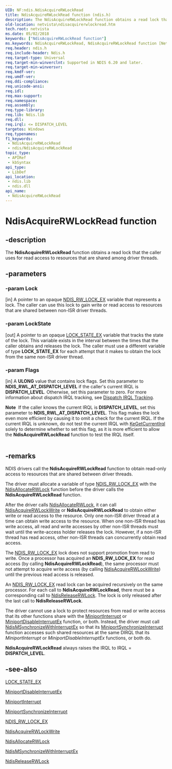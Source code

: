 ```yaml
---
UID: NF:ndis.NdisAcquireRWLockRead
title: NdisAcquireRWLockRead function (ndis.h)
description: The NdisAcquireRWLockRead function obtains a read lock that the caller uses for read access to resources that are shared among driver threads.
old-location: netvista\ndisacquirerwlockread.htm
tech.root: netvista
ms.date: 05/02/2018
keywords: ["NdisAcquireRWLockRead function"]
ms.keywords: NdisAcquireRWLockRead, NdisAcquireRWLockRead function [Network Drivers Starting with Windows Vista], ndis/NdisAcquireRWLockRead, ndis_processor_group_ref_0ac3bf44-b94f-4818-af69-79eec8045cc9.xml, netvista.ndisacquirerwlockread
req.header: ndis.h
req.include-header: Ndis.h
req.target-type: Universal
req.target-min-winverclnt: Supported in NDIS 6.20 and later.
req.target-min-winversvr: 
req.kmdf-ver: 
req.umdf-ver: 
req.ddi-compliance: 
req.unicode-ansi: 
req.idl: 
req.max-support: 
req.namespace: 
req.assembly: 
req.type-library: 
req.lib: Ndis.lib
req.dll: 
req.irql: <= DISPATCH_LEVEL
targetos: Windows
req.typenames: 
f1_keywords:
 - NdisAcquireRWLockRead
 - ndis/NdisAcquireRWLockRead
topic_type:
 - APIRef
 - kbSyntax
api_type:
 - LibDef
api_location:
 - ndis.lib
 - ndis.dll
api_name:
 - NdisAcquireRWLockRead
---
```


# NdisAcquireRWLockRead function


## -description

The 
  <b>NdisAcquireRWLockRead</b> function obtains a read lock that the caller uses for read access to resources
  that are shared among driver threads.

## -parameters

### -param Lock 

[in]
A pointer to an opaque 
     <a href="/previous-versions/windows/hardware/drivers/ff567279(v=vs.85)">NDIS_RW_LOCK_EX</a> variable that represents a
     lock. The caller can use this lock to gain write or read access to resources that are shared between
     non-ISR driver threads.

### -param LockState 

[out]
A pointer to an opaque 
     <a href="/windows-hardware/drivers/ddi/ndis/ns-ndis-_lock_state_ex">LOCK_STATE_EX</a> variable that tracks the state
     of the lock. This variable exists in the interval between the times that the caller obtains and releases
     the lock. The caller must use a different variable of type <b>LOCK_STATE_EX</b> for each attempt that it makes
     to obtain the lock from the same non-ISR driver thread.

### -param Flags 

[in]
A <b>ULONG</b> value that contains lock flags. Set this parameter to <b>NDIS_RWL_AT_DISPATCH_LEVEL</b> if the
     caller's current IRQL is <b>DISPATCH_LEVEL</b>. Otherwise, set this parameter to zero. For more information
     about dispatch IRQL tracking, see 
     <a href="/windows-hardware/drivers/network/dispatch-irql-tracking">Dispatch IRQL Tracking</a>.

<div class="alert"><b>Note</b>  If the caller knows the current IRQL is <b>DISPATCH_LEVEL</b>, set this parameter to <b>NDIS_RWL_AT_DISPATCH_LEVEL</b>.  This flag makes the lock even more efficient by causing it to omit a check for the current IRQL.  If the current IRQL is unknown, do not test the current IRQL with <a href="/windows-hardware/drivers/ddi/wdm/nf-wdm-kegetcurrentirql">KeGetCurrentIrql</a> solely to determine whether to set this flag, as it is more efficient to allow the <b>NdisAcquireRWLockRead</b> function to test the IRQL itself.</div>
<div> </div>

## -remarks

NDIS drivers call the 
    <b>NdisAcquireRWLockRead</b> function to obtain read-only access to resources that are shared between
    driver threads.

The driver must allocate a variable of type 
    <a href="/previous-versions/windows/hardware/drivers/ff567279(v=vs.85)">NDIS_RW_LOCK_EX</a> with the 
    <a href="/windows-hardware/drivers/ddi/ndis/nf-ndis-ndisallocaterwlock">NdisAllocateRWLock</a> function before the
    driver calls the 
    <b>NdisAcquireRWLockRead</b> function.

After the driver calls 
    <a href="/windows-hardware/drivers/ddi/ndis/nf-ndis-ndisallocaterwlock">NdisAllocateRWLock</a>, it can call 
    <a href="/windows-hardware/drivers/ddi/ndis/nf-ndis-ndisacquirerwlockwrite">NdisAcquireRWLockWrite</a> or 
    <b>NdisAcquireRWLockRead</b> to obtain either write or read access to the resource. Only one non-ISR
    driver thread at a time can obtain write access to the resource. When one non-ISR thread has write
    access, all read and write accesses by other non-ISR threads must wait until the write-access holder
    releases the lock. However, if a non-ISR thread has read access, other non-ISR threads can concurrently
    obtain read access.

The <a href="/previous-versions/windows/hardware/drivers/ff567279(v=vs.85)">NDIS_RW_LOCK_EX</a> lock does not support promotion from read to write.  Once a processor has acquired an <b>NDIS_RW_LOCK_EX</b> for read access (by calling <b>NdisAcquireRWLockRead</b>), the same processor must not attempt to acquire write access (by calling <a href="/windows-hardware/drivers/ddi/ndis/nf-ndis-ndisacquirerwlockwrite">NdisAcquireRWLockWrite</a>) until the previous read access is released.

An <a href="/previous-versions/windows/hardware/drivers/ff567279(v=vs.85)">NDIS_RW_LOCK_EX</a> read lock  can be acquired recursively on the same processor.  For each call to <b>NdisAcquireRWLockRead</b>, there must be a corresponding call to <a href="/windows-hardware/drivers/ddi/ndis/nf-ndis-ndisreleaserwlock">NdisReleaseRWLock</a>.  The lock is only released after the last call to <b>NdisReleaseRWLock</b>.

The driver cannot use a lock to protect resources from read or write access that its other functions
    share with the 
    <a href="/windows-hardware/drivers/ddi/ndis/nc-ndis-miniport_isr">MiniportInterrupt</a> or 
    <a href="/windows-hardware/drivers/ddi/ndis/nc-ndis-miniport_disable_interrupt">
    MiniportDisableInterruptEx</a> function, or both. Instead, the driver must call 
    <a href="/windows-hardware/drivers/ddi/ndis/nf-ndis-ndismsynchronizewithinterruptex">
    NdisMSynchronizeWithInterruptEx</a> so that its 
    <a href="/windows-hardware/drivers/ddi/ndis/nc-ndis-miniport_synchronize_interrupt">
    MiniportSynchronizeInterrupt</a> function accesses such shared resources at the same DIRQL that its 
    <i>MiniportInterrupt</i> or 
    <i>
    MiniportDisableInterruptEx</i> functions, or both do.

<b>NdisAcquireRWLockRead</b> always raises the IRQL to IRQL = <b>DISPATCH_LEVEL</b>.

## -see-also

<a href="/windows-hardware/drivers/ddi/ndis/ns-ndis-_lock_state_ex">LOCK_STATE_EX</a>



<a href="/windows-hardware/drivers/ddi/ndis/nc-ndis-miniport_disable_interrupt">MiniportDisableInterruptEx</a>



<a href="/windows-hardware/drivers/ddi/ndis/nc-ndis-miniport_isr">MiniportInterrupt</a>



<a href="/windows-hardware/drivers/ddi/ndis/nc-ndis-miniport_synchronize_interrupt">
   MiniportSynchronizeInterrupt</a>



<a href="/previous-versions/windows/hardware/drivers/ff567279(v=vs.85)">NDIS_RW_LOCK_EX</a>



<a href="/windows-hardware/drivers/ddi/ndis/nf-ndis-ndisacquirerwlockwrite">NdisAcquireRWLockWrite</a>



<a href="/windows-hardware/drivers/ddi/ndis/nf-ndis-ndisallocaterwlock">NdisAllocateRWLock</a>



<a href="/windows-hardware/drivers/ddi/ndis/nf-ndis-ndismsynchronizewithinterruptex">
   NdisMSynchronizeWithInterruptEx</a>



<a href="/windows-hardware/drivers/ddi/ndis/nf-ndis-ndisreleaserwlock">NdisReleaseRWLock</a>
